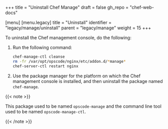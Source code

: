+++
title = "Uninstall Chef Manage"
draft = false
gh_repo = "chef-web-docs"

[menu]
  [menu.legacy]
    title = "Uninstall"
    identifier = "legacy/manage/uninstall"
    parent = "legacy/manage"
    weight = 15
+++

To uninstall the Chef management console, do the following:

1. Run the following command:

    ```bash
    chef-manage-ctl cleanse
    rm -fr /var/opt/opscode/nginx/etc/addon.d/*manage*
    chef-server-ctl restart nginx
    ```

2. Use the package manager for the platform on which the Chef
    management console is installed, and then uninstall the package
    named `chef-manage`.

{{< note >}}

This package used to be named `opscode-manage` and the command line tool
used to be named `opscode-manage-ctl`.

{{< /note >}}

